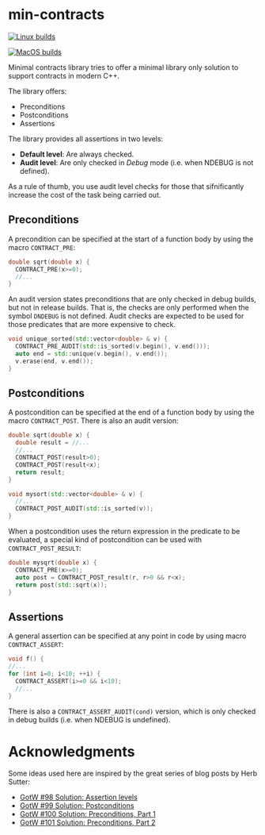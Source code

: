 # min-contracts

[![Linux builds](https://github.com/jdgarciauc3m/min-contracts/actions/workflows/linux.yml/badge.svg)](https://github.com/jdgarciauc3m/min-contracts/actions)

[![MacOS builds](https://github.com/jdgarciauc3m/min-contracts/actions/workflows/macos.yml/badge.svg)](https://github.com/jdgarciauc3m/min-contracts/actions)

Minimal contracts library tries to offer a minimal library only solution to support contracts in modern C++.

The library offers:
  * Preconditions
  * Postconditions
  * Assertions

The library provides all assertions in two levels:
  * **Default level**: Are always checked.
  * **Audit level**: Are only checked in *Debug* mode (i.e. when NDEBUG is 
    not defined).
    
As a rule of thumb, you use audit level checks for those that sifnificantly
increase the cost of the task being carried out.

## Preconditions

A precondition can be specified at the start of a function body by using the macro 
`CONTRACT_PRE`:

```c++
double sqrt(double x) {
  CONTRACT_PRE(x>=0);
  //...
}
```

An audit version states preconditions that are only checked in debug builds,
but not in release builds. That is, the checks are only performed when the
symbol `DNDEBUG` is not defined. Audit checks are expected to be used for
those predicates that are more expensive to check.

```c++
void unique_sorted(std::vector<double> & v) {
  CONTRACT_PRE_AUDIT(std::is_sorted(v.begin(), v.end()));
  auto end = std::unique(v.begin(), v.end());
  v.erase(end, v.end());
}
```

## Postconditions

A postcondition can be specified at the end of a function body by using the macro 
`CONTRACT_POST`. There is also an audit version:

```c++
double sqrt(double x) {
  double result = //...
  //...
  CONTRACT_POST(result>0);
  CONTRACT_POST(result<x);
  return result;
}

void mysort(std::vector<double> & v) {
  //...
  CONTRACT_POST_AUDIT(std::is_sorted(v));
}
```

When a postcondition uses the return expression in the predicate to be evaluated,
a special kind of postcondition can be used with `CONTRACT_POST_RESULT`:

```c++
double mysqrt(double x) {
  CONTRACT_PRE(x>=0);
  auto post = CONTRACT_POST_result(r, r>0 && r<x);
  return post(std::sqrt(x));
}
```

## Assertions

A general assertion can be specified at any point in code by using macro `CONTRACT_ASSERT`:

```c++
void f() {
//...
for (int i=0; i<10; ++i) {
  CONTRACT_ASSERT(i>=0 && i<10);
  //...
}
```

There is also a `CONTRACT_ASSERT_AUDIT(cond)` version, which is only
checked in debug builds (i.e. when NDEBUG is undefined).

# Acknowledgments

Some ideas used here are inspired by the great series of blog posts by Herb Sutter:
  * [GotW #98 Solution: Assertion levels](https://herbsutter.com/2021/01/25/gotw-98-solution-assertion-levels-difficulty-5-10/)
  * [GotW #99 Solution: Postconditions](https://herbsutter.com/2021/02/08/gotw-99-solution-postconditions-difficulty-7-10/)
  * [GotW #100 Solution: Preconditions, Part 1](https://herbsutter.com/2021/02/25/gotw-100-solution-preconditions-part-1-difficulty-8-10/)
  * [GotW #101 Solution: Preconditions, Part 2](https://herbsutter.com/2021/03/25/gotw-101-solution-preconditions-part-2-difficulty-7-10/)